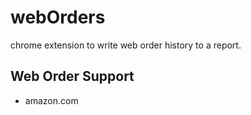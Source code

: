 # webOrders
chrome extension to write web order history to a report.

## Web Order Support
* amazon.com
